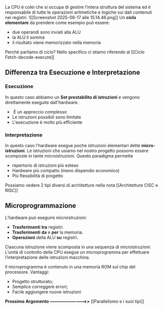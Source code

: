 La CPU è colei che si occupa di gestire l'intera struttura del sistema ed è responsabile di tutte le operazioni aritmetiche e logiche sui dati contenuti nei registri.
![[Screenshot 2025-08-17 alle 15.14.46.png]]
Un **ciclo elementare** da prendere come esempio può essere:
- due operandi sono inviati alla ALU
- la ALU li somma
- il risultato viene memorizzato nella memoria

Perchè parliamo di ciclo? Nello specifico ci stiamo riferendo al [[Ciclo Fetch-decode-execute]]

## Differenza tra Esecuzione e Interpretazione

### Esecuzione 
In questo caso abbiamo un **Set prestabilito di istruzioni** e vengono direttamente eseguite dall'hardware.
-  È un approccio complesso 
- Le istruzioni possibili sono limitate
- L'esecuzione è molto più efficiente

### Interpretazione
In questo caso l'hardware esegue poche istruzioni elementari dette **micro-istruzioni**. Le istruzioni che usiamo nel nostro progetto possono essere scomposte in tante microistruzioni.
Questo paradigma permette
- repertorio di istruzioni più esteso 
- Hardware più compatto (meno dispendio economico)
- Più flessibilità di progetto 

Possiamo vedere 2 tipi diversi di architetture nella nota [[Architetture CISC e RISC]]

## Microprogrammazione
L’hardware può eseguire microistruzioni:
- **Trasferimenti** **tra** registri. 
- **Trasferimenti** **da** e **per** la memoria. 
- **Operazioni** della ALU **su** registri. 

Ciascuna istruzione viene scomposta in una sequenza di microistruzioni. L’unità di controllo della CPU esegue un microprogramma per effettuare l’interpretazione delle istruzioni macchina.

Il microprogramma è contenuto in una memoria ROM sul chip del processore.
Vantaggi:
- Progetto strutturato;
- Semplice correggere errori;
- Facile aggiungere nuove istruzioni


**Prossimo Argomento —————————>>** [[Parallelismo e i suoi tipi]] 